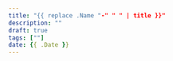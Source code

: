 ```yaml
---
title: "{{ replace .Name "-" " " | title }}"
description: ""
draft: true
tags: [""]
date: {{ .Date }}
---
```


